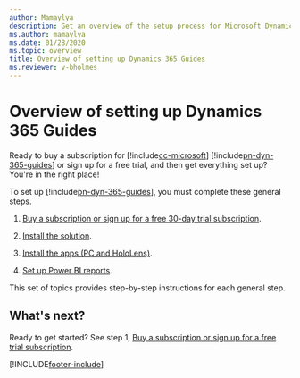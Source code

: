 ```yaml
---
author: Mamaylya
description: Get an overview of the setup process for Microsoft Dynamics 365 Guides. 
ms.author: mamaylya
ms.date: 01/28/2020
ms.topic: overview
title: Overview of setting up Dynamics 365 Guides
ms.reviewer: v-bholmes
---
```


# Overview of setting up Dynamics 365 Guides

Ready to buy a subscription for [!include[cc-microsoft](../includes/cc-microsoft.md)] [!include[pn-dyn-365-guides](../includes/pn-dyn-365-guides.md)] or sign up for a free trial, and then get everything set up? You're in the right place!

To set up [!include[pn-dyn-365-guides](../includes/pn-dyn-365-guides.md)], you must complete these general steps.

1. [Buy a subscription or sign up for a free 30-day trial subscription](setup-step-one.md).

2. [Install the solution](setup-step-two.md).

3. [Install the apps (PC and HoloLens)](setup-step-three.md).

4. [Set up Power BI reports](setup-step-four.md).

This set of topics provides step-by-step instructions for each general step.

## What's next?

Ready to get started? See step 1, [Buy a subscription or sign up for a free trial subscription](setup-step-one.md).


[!INCLUDE[footer-include](../includes/footer-banner.md)]
